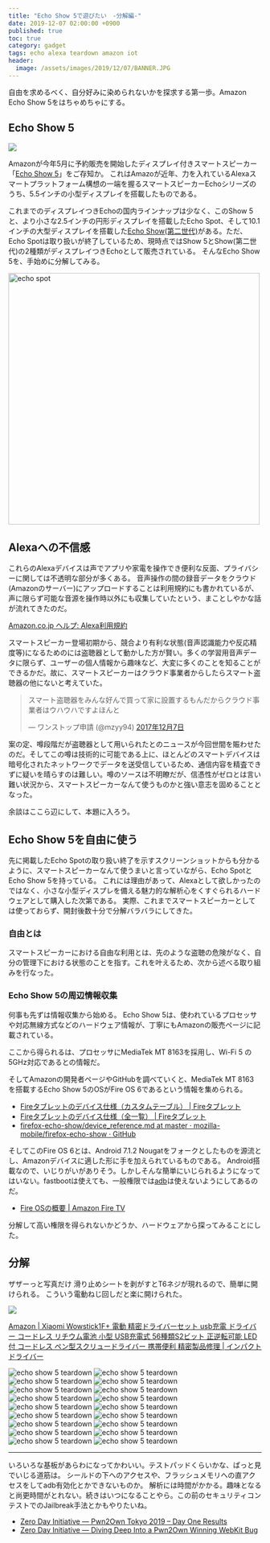 ```yaml
---
title: "Echo Show 5で遊びたい　-分解編-"
date: 2019-12-07 02:00:00 +0900
published: true
toc: true
category: gadget 
tags: echo alexa teardown amazon iot
header:
  image: /assets/images/2019/12/07/BANNER.JPG
---
```


自由を求めるべく、自分好みに染められないかを探求する第一歩。Amazon Echo Show 5をはちゃめちゃにする。

## Echo Show 5

<a href="https://www.amazon.co.jp/Echo-Show-5-%E3%82%A8%E3%82%B3%E3%83%BC%E3%82%B7%E3%83%A7%E3%83%BC5-%E3%82%B9%E3%82%AF%E3%83%AA%E3%83%BC%E3%83%B3%E4%BB%98%E3%81%8D%E3%82%B9%E3%83%9E%E3%83%BC%E3%83%88%E3%82%B9%E3%83%94%E3%83%BC%E3%82%AB%E3%83%BC-with-Alexa-%E3%83%81%E3%83%A3%E3%82%B3%E3%83%BC%E3%83%AB/dp/B07KD87NCM/ref=as_li_ss_il?ref_=nav_custrec_signin&&linkCode=li3&tag=mzyy-22&linkId=077b852ff4f8f6794ffb523ddfec50b9&language=ja_JP" target="_blank"><img border="0" src="//ws-fe.amazon-adsystem.com/widgets/q?_encoding=UTF8&ASIN=B07KD87NCM&Format=_SL500_&ID=AsinImage&MarketPlace=JP&ServiceVersion=20070822&WS=1&tag=mzyy-22&language=ja_JP" ></a><img src="https://ir-jp.amazon-adsystem.com/e/ir?t=mzyy-22&language=ja_JP&l=li3&o=9&a=B07KD87NCM" width="1" height="1" border="0" alt="" style="border:none !important; margin:0px !important;" />

Amazonが今年5月に予約販売を開始したディスプレイ付きスマートスピーカー「[Echo Show 5](https://www.amazon.co.jp/Echo-Show-5-%E3%82%A8%E3%82%B3%E3%83%BC%E3%82%B7%E3%83%A7%E3%83%BC5-%E3%82%B9%E3%82%AF%E3%83%AA%E3%83%BC%E3%83%B3%E4%BB%98%E3%81%8D%E3%82%B9%E3%83%9E%E3%83%BC%E3%83%88%E3%82%B9%E3%83%94%E3%83%BC%E3%82%AB%E3%83%BC-with-Alexa-%E3%83%81%E3%83%A3%E3%82%B3%E3%83%BC%E3%83%AB/dp/B07KD87NCM/ref=as_li_ss_tl?ref_=nav_custrec_signin&&linkCode=ll1&tag=mzyy-22&linkId=3cfa7bd32e260d1de990bfcd9e68958d&language=ja_JP)」をご存知か。
これはAmazoが近年、力を入れているAlexaスマートプラットフォーム構想の一端を握るスマートスピーカーEchoシリーズのうち、5.5インチの小型ディスプレイを搭載したものである。

これまでのディスプレイつきEchoの国内ラインナップは少なく、このShow 5と、より小さな2.5インチの円形ディスプレイを搭載したEcho Spot、そして10.1インチの大型ディスプレイを搭載した[Echo Show(第二世代)](https://www.amazon.co.jp/Echo-Show-%E3%82%A8%E3%82%B3%E3%83%BC%E3%82%B7%E3%83%A7%E3%83%BC-%E3%82%B9%E3%82%AF%E3%83%AA%E3%83%BC%E3%83%B3%E4%BB%98%E3%81%8D%E3%82%B9%E3%83%9E%E3%83%BC%E3%83%88%E3%82%B9%E3%83%94%E3%83%BC%E3%82%AB%E3%83%BC-with-Alexa-%E3%82%B5%E3%83%B3%E3%83%89%E3%82%B9%E3%83%88%E3%83%BC%E3%83%B3/dp/B0793DZCR6/ref=as_li_ss_tl?__mk_ja_JP=%E3%82%AB%E3%82%BF%E3%82%AB%E3%83%8A&keywords=echo+show&qid=1575653432&smid=AN1VRQENFRJN5&sr=8-2&linkCode=ll1&tag=mzyy-22&linkId=f2f7e2757185180e8814fde62f76b9e4&language=ja_JP)がある。ただ、Echo Spotは取り扱いが終了しているため、現時点ではShow 5とShow(第二世代)の2種類がディスプレイつきEchoとして販売されている。
そんなEcho Show 5を、手始めに分解してみる。

<!-- more -->

<img src="/assets/images/2019/12/07/IMG_1425.JPG" alt="echo spot" width="500px" />


## Alexaへの不信感

これらのAlexaデバイスは声でアプリや家電を操作でき便利な反面、プライバシーに関しては不透明な部分が多くある。
音声操作の間の録音データをクラウド(Amazonのサーバー)にアップロードすることは利用規約にも書かれているが、声に限らず可能な音源を操作時以外にも収集していたという、まことしやかな話が流れてきたのだ。

[Amazon.co.jp ヘルプ: Alexa利用規約](https://www.amazon.co.jp/gp/help/customer/display.html?nodeId=201809740)

スマートスピーカー登場初期から、競合より有利な状態(音声認識能力や反応精度等)になるためのには盗聴器として動かした方が賢い。多くの学習用音声データに限らず、ユーザーの個人情報から趣味など、大変に多くのことを知ることができるかだ。故に、スマートスピーカーはクラウド事業者からしたらスマート盗聴器の他にないと考えていた。

<blockquote class="twitter-tweet" data-lang="ja"><p lang="ja" dir="ltr">スマート盗聴器をみんな好んで買って家に設置するもんだからクラウド事業者はウハウハですよほんと</p>&mdash; ワンストップ申請 (@mzyy94) <a href="https://twitter.com/mzyy94/status/938470302010425344?ref_src=twsrc%5Etfw">2017年12月7日</a></blockquote>
<script async src="https://platform.twitter.com/widgets.js" charset="utf-8"></script>


案の定、噂段階だが盗聴器として用いられたとのニュースが今回世間を賑わせたのだ。そしてこの噂は技術的に可能である上に、ほとんどのスマートデバイスは暗号化されたネットワークでデータを送受信しているため、通信内容を精査できずに疑いを晴らすのは難しい。噂のソースは不明瞭だが、信憑性がゼロとは言い難い状況から、スマートスピーカーなんて使うものかと強い意志を固めることとなった。

余談はここら辺にして、本題に入ろう。

## Echo Show 5を自由に使う

先に掲載したEcho Spotの取り扱い終了を示すスクリーンショットからも分かるように、スマートスピーカーなんて使うまいと言っていながら、Echo SpotとEcho Show 5を持っている。
これには理由があって、Alexaとして欲しかったのではなく、小さな小型ディスプレを備える魅力的な解析心をくすぐられるハードウェアとして購入した次第である。
実際、これまでスマートスピーカーとしては使っておらず、開封後数十分で分解バラバラにしてきた。

### 自由とは

スマートスピーカーにおける自由な利用とは、先のような盗聴の危険がなく、自分の管理下における状態のことを指す。これを叶えるため、次から述べる取り組みを行なった。

### Echo Show 5の周辺情報収集

何事も先ずは情報収集から始める。
Echo Show 5は、使われているプロセッサや対応無線方式などのハードウェア情報が、丁寧にもAmazonの販売ページに記載されている。

ここから得られるは、プロセッサにMediaTek MT 8163を採用し、Wi-Fi 5 の5GHz対応であるとの情報だ。

そしてAmazonの開発者ページやGitHubを調べていくと、MediaTek MT 8163 を搭載するEcho Show 5のOSがFire OS 6であるという情報を集められる。

- [Fireタブレットのデバイス仕様（カスタムテーブル） \| Fireタブレット](https://developer.amazon.com/ja/docs/fire-tablets/ft-specs-custom.html)
- [Fireタブレットのデバイス仕様（全一覧） \| Fireタブレット](https://developer.amazon.com/ja/docs/fire-tablets/ft-device-and-feature-specifications.html)
- [firefox-echo-show/device_reference.md at master · mozilla-mobile/firefox-echo-show · GitHub](https://github.com/mozilla-mobile/firefox-echo-show/blob/master/docs/device_reference.md)

そしてこのFire OS 6とは、Android 7.1.2 Nougatをフォークとしたものを源流とし、Amazonデバイスに適した形に手を加えられているものである。
Android搭載なので、いじりがいがありそう。しかしそんな簡単にいじられるようになってはいない。fastbootは使えても、一般権限では[adb](https://developer.android.com/studio/command-line/adb)は使えないようにしてあるのだ。

- [Fire OSの概要 \| Amazon Fire TV](https://developer.amazon.com/ja/docs/fire-tv/fire-os-overview.html)

分解して高い権限を得られないかどうか、ハードウェアから探ってみることにした。

## 分解

ザザーっと写真だけ
滑り止めシートを剥がすとT6ネジが現れるので、簡単に開けられる。
こういう電動ねじ回しだと楽に開けられた。

<a href="https://www.amazon.co.jp/Xiaomi-Wowstick1F-%E7%B2%BE%E5%AF%86%E3%83%89%E3%83%A9%E3%82%A4%E3%83%90%E3%83%BC%E3%82%BB%E3%83%83%E3%83%88-56%E7%A8%AE%E9%A1%9ES2%E3%83%93%E3%83%83%E3%83%88-%E3%83%9A%E3%83%B3%E5%9E%8B%E3%82%B9%E3%82%AF%E3%83%AA%E3%83%A5%E3%83%BC%E3%83%89%E3%83%A9%E3%82%A4%E3%83%90%E3%83%BC/dp/B07SSZX76W/ref=as_li_ss_il?__mk_ja_JP=%E3%82%AB%E3%82%BF%E3%82%AB%E3%83%8A&keywords=wowstick&qid=1575653300&sr=8-6&linkCode=li2&tag=mzyy-22&linkId=fac5eba7de2252c3b2f85887a9346a15&language=ja_JP" target="_blank"><img border="0" src="//ws-fe.amazon-adsystem.com/widgets/q?_encoding=UTF8&ASIN=B07SSZX76W&Format=_SL160_&ID=AsinImage&MarketPlace=JP&ServiceVersion=20070822&WS=1&tag=mzyy-22&language=ja_JP" ></a><img src="https://ir-jp.amazon-adsystem.com/e/ir?t=mzyy-22&language=ja_JP&l=li2&o=9&a=B07SSZX76W" width="1" height="1" border="0" alt="" style="border:none !important; margin:0px !important;" />

[Amazon \| Xiaomi Wowstick1F+ 電動 精密ドライバーセット usb充電 ドライバー コードレス リチウム電池 小型 USB充電式 56種類S2ビット 正逆転可能 LED付 コードレス ペン型スクリュードライバー 携帯便利 精密製品修理 \| インパクトドライバー](https://www.amazon.co.jp/Xiaomi-Wowstick1F-%E7%B2%BE%E5%AF%86%E3%83%89%E3%83%A9%E3%82%A4%E3%83%90%E3%83%BC%E3%82%BB%E3%83%83%E3%83%88-56%E7%A8%AE%E9%A1%9ES2%E3%83%93%E3%83%83%E3%83%88-%E3%83%9A%E3%83%B3%E5%9E%8B%E3%82%B9%E3%82%AF%E3%83%AA%E3%83%A5%E3%83%BC%E3%83%89%E3%83%A9%E3%82%A4%E3%83%90%E3%83%BC/dp/B07SSZX76W/ref=as_li_ss_tl?__mk_ja_JP=%E3%82%AB%E3%82%BF%E3%82%AB%E3%83%8A&keywords=wowstick&qid=1575653300&sr=8-6&linkCode=ll1&tag=mzyy-22&linkId=396109fd68d27a00cf2165a91a7f27b9&language=ja_JP)


![echo show 5 teardown](/assets/images/2019/12/07/IMG_1496.JPG)
![echo show 5 teardown](/assets/images/2019/12/07/IMG_1497.JPG)
![echo show 5 teardown](/assets/images/2019/12/07/IMG_1498.JPG)
![echo show 5 teardown](/assets/images/2019/12/07/IMG_1499.JPG)
![echo show 5 teardown](/assets/images/2019/12/07/IMG_1500.JPG)
![echo show 5 teardown](/assets/images/2019/12/07/IMG_1501.JPG)
![echo show 5 teardown](/assets/images/2019/12/07/IMG_1504.JPG)
![echo show 5 teardown](/assets/images/2019/12/07/IMG_1505.JPG)
![echo show 5 teardown](/assets/images/2019/12/07/IMG_1506.JPG)
![echo show 5 teardown](/assets/images/2019/12/07/IMG_1507.JPG)
![echo show 5 teardown](/assets/images/2019/12/07/IMG_1508.JPG)
![echo show 5 teardown](/assets/images/2019/12/07/IMG_1510.JPG)
![echo show 5 teardown](/assets/images/2019/12/07/IMG_1511.JPG)
![echo show 5 teardown](/assets/images/2019/12/07/IMG_1512.JPG)
![echo show 5 teardown](/assets/images/2019/12/07/IMG_1513.JPG)
![echo show 5 teardown](/assets/images/2019/12/07/IMG_1514.JPG)
![echo show 5 teardown](/assets/images/2019/12/07/IMG_1515.JPG)
![echo show 5 teardown](/assets/images/2019/12/07/IMG_1516.JPG)


-----

いろいろな基板があらわになってかわいい。テストパッドくらいかな、ぱっと見でいじる道筋は。
シールドの下へのアクセスや、フラッシュメモリへの直アクセスをしてadb有効化とかできないものか。
解析には時間がかかる。趣味となると尚更時間がとれない。続きはいつになることやら。この前のセキュリティコンテストでのJailbreak手法とかもやりたいね。

- [Zero Day Initiative — Pwn2Own Tokyo 2019 – Day One Results](https://www.zerodayinitiative.com/blog/2019/11/6/pwn2own-tokyo-2019-day-one-results)
- [Zero Day Initiative — Diving Deep Into a Pwn2Own Winning WebKit Bug](https://www.zerodayinitiative.com/blog/2019/11/25/diving-deep-into-a-pwn2own-winning-webkit-bug)

